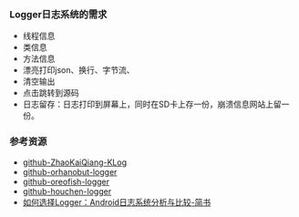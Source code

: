 
### Logger日志系统的需求
- 线程信息
- 类信息
- 方法信息
- 漂亮打印json、换行、字节流、
- 清空输出
- 点击跳转到源码
- 日志留存：日志打印到屏幕上，同时在SD卡上存一份，崩溃信息网站上留一份。

### 参考资源
- [github-ZhaoKaiQiang-KLog](https://github.com/ZhaoKaiQiang/KLog)
- [github-orhanobut-logger](https://github.com/orhanobut/logger)
- [github-oreofish-logger](https://github.com/oreofish/logger)
- [github-houchen-logger](https://github.com/houchen890213/origin/tree/master/Origin/common/src/main/java/com/yulin/common/logger)
- [如何选择Logger：Android日志系统分析与比较-简书](http://www.jianshu.com/p/316f065cd00c)
